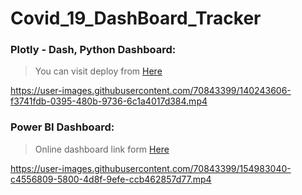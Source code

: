 # Covid_19_DashBoard_Tracker


### Plotly - Dash, Python Dashboard:
> You can visit deploy from <a href="https://mhmdsyd-covid-tracker.herokuapp.com/"> Here </a>

https://user-images.githubusercontent.com/70843399/140243606-f3741fdb-0395-480b-9736-6c1a4017d384.mp4


### Power BI Dashboard:
> Online dashboard link form <a href="https://bit.ly/35ozlsB"> Here </a>

https://user-images.githubusercontent.com/70843399/154983040-c4556809-5800-4d8f-9efe-ccb462857d77.mp4
